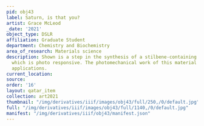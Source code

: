 ```yaml
---
pid: obj43
label: Saturn, is that you?
artist: Grace McLeod
_date: '2021'
object_type: DSLR
affiliation: Graduate Student
department: Chemistry and Biochemistry
area_of_research: Materials science
description: Shown is a step in the synthesis of a stilbene-containing polyimide polymer,
  which is photo responsive. The photomechanical work of this material has many possible
  applications.
current_location: 
source: 
order: '16'
layout: qatar_item
collection: art2021
thumbnail: "/img/derivatives/iiif/images/obj43/full/250,/0/default.jpg"
full: "/img/derivatives/iiif/images/obj43/full/1140,/0/default.jpg"
manifest: "/img/derivatives/iiif/obj43/manifest.json"
---
```

